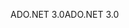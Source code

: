 <span data-ttu-id="cdaa2-101">ADO.NET 3.0</span><span class="sxs-lookup"><span data-stu-id="cdaa2-101">ADO.NET 3.0</span></span>